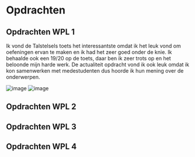 # Opdrachten

## Opdrachten WPL 1
Ik vond de Talstelsels toets het interessantste omdat ik het leuk vond om oefeningen ervan te maken en ik had het zeer goed onder de knie. Ik behaalde ook een 19/20 op de toets, daar ben ik zeer trots op en het beloonde mijn harde werk. 
De actualiteit opdracht vond ik ook leuk omdat ik kon samenwerken met medestudenten dus hoorde ik hun mening over de onderwerpen.

![image](https://github.com/PXL-Digital-SNE-Werkplekleren/portfolio-AlejandroVerissimoPXL/assets/148559043/a3382d41-0bfe-4d18-9bbb-d8bcf7f572dd)
![image](https://github.com/PXL-Digital-SNE-Werkplekleren/portfolio-AlejandroVerissimoPXL/assets/148559043/615b22da-4db5-4bc3-8424-2ff9a53ad1c7)

## Opdrachten WPL 2

## Opdrachten WPL 3

## Opdrachten WPL 4
